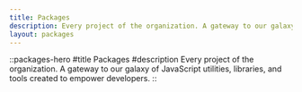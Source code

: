 ```yaml
---
title: Packages
description: Every project of the organization. A gateway to our galaxy of JavaScript utilities, libraries, and tools created to empower developers.
layout: packages
---
```


::packages-hero
#title
Packages
#description
Every project of the organization. A gateway to our galaxy of JavaScript utilities, libraries, and tools created to empower developers.
::
